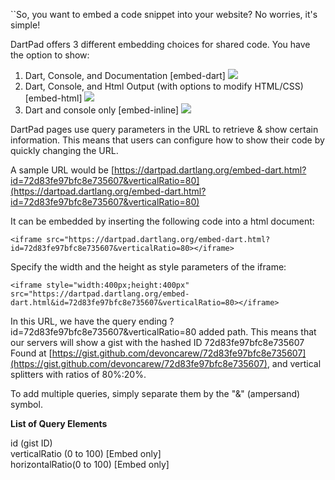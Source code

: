 ``So, you want to embed a code snippet into your website? No worries, it's simple! 

DartPad offers 3 different embedding choices for shared code. You have the option to show:

1. Dart, Console, and Documentation [embed-dart]
![](https://github.com/dart-lang/dart-pad/blob/master/doc/images/embed-dart.png)
2. Dart, Console, and Html Output (with options to modify HTML/CSS) [embed-html]
![](https://github.com/dart-lang/dart-pad/blob/master/doc/images/embed-html.png)
3. Dart and console only [embed-inline]
![](https://github.com/dart-lang/dart-pad/blob/master/doc/images/embed-inline.png)

DartPad pages use query parameters in the URL to retrieve & show certain information.
This means that users can configure how to show their code by quickly changing the URL.

A sample URL would be 
[https://dartpad.dartlang.org/embed-dart.html?id=72d83fe97bfc8e735607&verticalRatio=80](https://dartpad.dartlang.org/embed-dart.html?id=72d83fe97bfc8e735607&verticalRatio=80)

It can be embedded by inserting the following code into a html document:
    
    <iframe src="https://dartpad.dartlang.org/embed-dart.html?id=72d83fe97bfc8e735607&verticalRatio=80></iframe>

Specify the width and the height as style parameters of the iframe:
    
    <iframe style="width:400px;height:400px" src="https://dartpad.dartlang.org/embed-dart.html&id=72d83fe97bfc8e735607&verticalRatio=80></iframe>

In this URL, we have the query ending
?id=72d83fe97bfc8e735607&verticalRatio=80 added path.
This means that our servers will show a gist with the hashed ID 72d83fe97bfc8e735607
Found at [https://gist.github.com/devoncarew/72d83fe97bfc8e735607](https://gist.github.com/devoncarew/72d83fe97bfc8e735607), and vertical splitters with ratios of 80%:20%.

To add multiple queries, simply separate them by the "&" (ampersand) symbol.

**List of Query Elements**

id (gist ID)  
verticalRatio (0 to 100) [Embed only]  
horizontalRatio(0 to 100) [Embed only]